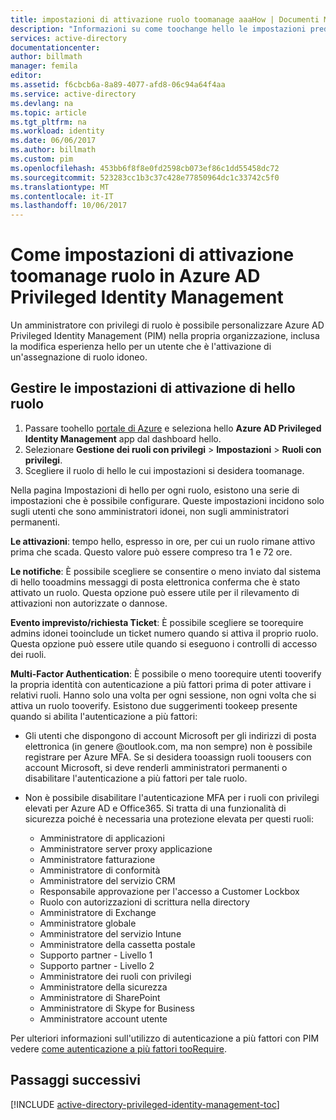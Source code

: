 ```yaml
---
title: impostazioni di attivazione ruolo toomanage aaaHow | Documenti Microsoft
description: "Informazioni su come toochange hello le impostazioni predefinite per le identità con privilegi con hello estensione di Azure Active Directory Privileged Identity Management."
services: active-directory
documentationcenter: 
author: billmath
manager: femila
editor: 
ms.assetid: f6cbcb6a-8a89-4077-afd8-06c94a64f4aa
ms.service: active-directory
ms.devlang: na
ms.topic: article
ms.tgt_pltfrm: na
ms.workload: identity
ms.date: 06/06/2017
ms.author: billmath
ms.custom: pim
ms.openlocfilehash: 453bb6f8f8e0fd2598cb073ef86c1dd55458dc72
ms.sourcegitcommit: 523283cc1b3c37c428e77850964dc1c33742c5f0
ms.translationtype: MT
ms.contentlocale: it-IT
ms.lasthandoff: 10/06/2017
---
```

# <a name="how-toomanage-role-activation-settings-in-azure-ad-privileged-identity-management"></a>Come impostazioni di attivazione toomanage ruolo in Azure AD Privileged Identity Management
Un amministratore con privilegi di ruolo è possibile personalizzare Azure AD Privileged Identity Management (PIM) nella propria organizzazione, inclusa la modifica esperienza hello per un utente che è l'attivazione di un'assegnazione di ruolo idoneo.

## <a name="manage-hello-role-activation-settings"></a>Gestire le impostazioni di attivazione di hello ruolo
1. Passare toohello [portale di Azure](https://portal.azure.com) e seleziona hello **Azure AD Privileged Identity Management** app dal dashboard hello.
2. Selezionare **Gestione dei ruoli con privilegi** > **Impostazioni** > **Ruoli con privilegi**.
3. Scegliere il ruolo di hello le cui impostazioni si desidera toomanage.

Nella pagina Impostazioni di hello per ogni ruolo, esistono una serie di impostazioni che è possibile configurare. Queste impostazioni incidono solo sugli utenti che sono amministratori idonei, non sugli amministratori permanenti.

**Le attivazioni**: tempo hello, espresso in ore, per cui un ruolo rimane attivo prima che scada. Questo valore può essere compreso tra 1 e 72 ore.

**Le notifiche**: È possibile scegliere se consentire o meno inviato dal sistema di hello tooadmins messaggi di posta elettronica conferma che è stato attivato un ruolo. Questa opzione può essere utile per il rilevamento di attivazioni non autorizzate o dannose.

**Evento imprevisto/richiesta Ticket**: È possibile scegliere se toorequire admins idonei tooinclude un ticket numero quando si attiva il proprio ruolo. Questa opzione può essere utile quando si eseguono i controlli di accesso dei ruoli.

**Multi-Factor Authentication**: È possibile o meno toorequire utenti tooverify la propria identità con autenticazione a più fattori prima di poter attivare i relativi ruoli. Hanno solo una volta per ogni sessione, non ogni volta che si attiva un ruolo tooverify. Esistono due suggerimenti tookeep presente quando si abilita l'autenticazione a più fattori:

* Gli utenti che dispongono di account Microsoft per gli indirizzi di posta elettronica (in genere @outlook.com, ma non sempre) non è possibile registrare per Azure MFA. Se si desidera tooassign ruoli toousers con account Microsoft, si deve renderli amministratori permanenti o disabilitare l'autenticazione a più fattori per tale ruolo.
* Non è possibile disabilitare l'autenticazione MFA per i ruoli con privilegi elevati per Azure AD e Office365. Si tratta di una funzionalità di sicurezza poiché è necessaria una protezione elevata per questi ruoli:  
  
  * Amministratore di applicazioni
  * Amministratore server proxy applicazione
  * Amministratore fatturazione  
  * Amministratore di conformità  
  * Amministratore del servizio CRM
  * Responsabile approvazione per l'accesso a Customer Lockbox
  * Ruolo con autorizzazioni di scrittura nella directory  
  * Amministratore di Exchange  
  * Amministratore globale
  * Amministratore del servizio Intune
  * Amministratore della cassetta postale  
  * Supporto partner - Livello 1  
  * Supporto partner - Livello 2  
  * Amministratore dei ruoli con privilegi   
  * Amministratore della sicurezza  
  * Amministratore di SharePoint  
  * Amministratore di Skype for Business  
  * Amministratore account utente  

Per ulteriori informazioni sull'utilizzo di autenticazione a più fattori con PIM vedere [come autenticazione a più fattori tooRequire](active-directory-privileged-identity-management-how-to-require-mfa.md).

<!--PLACEHOLDER: Need an explanation of what hello temporary Global Administrator setting is for.-->

<!--Every topic should have next steps and links toohello next logical set of content tookeep hello customer engaged-->
## <a name="next-steps"></a>Passaggi successivi
[!INCLUDE [active-directory-privileged-identity-management-toc](../../includes/active-directory-privileged-identity-management-toc.md)]

